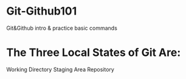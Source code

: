 # Git-Github101
Git&amp;Github intro &amp; practice basic commands

# The Three Local States of Git Are:
Working Directory
Staging Area
Repository
